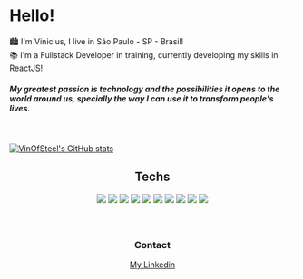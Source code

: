 <div> 
  <h1> Hello! </h1>
</div>

🏙 I'm Vinicius, I live in São Paulo - SP - Brasil!   
📚 I'm a Fullstack Developer in training, currently developing my skills in ReactJS!

<h5> 
  My greatest passion is technology and the possibilities it opens to the world around us, specially the way I can use it to transform people's lives.
</h5>
&nbsp;

[![VinOfSteel's GitHub stats](https://github-readme-stats.vercel.app/api?username=VinofSteel&count_private=true&show_icons=true&theme=codeSTACKr)](https://github.com/anuraghazra/github-readme-stats)

<h2 style="text-align:center">Techs</h2>  

<div style="text-align:center;margin-bottom:40px;padding-bottom:20px;border-bottom: 1px solid #FFF8">
  <img src="https://img.shields.io/badge/Git-F05032?style=for-the-badge&logo=git&logoColor=101010"/> 
  <img src="https://img.shields.io/badge/HTML5-E34F26?style=for-the-badge&logo=html5&logoColor=101010"/>
  <img src="https://img.shields.io/badge/CSS3-1572B6?style=for-the-badge&logo=css3&logoColor=101010"/>
  <img src="https://img.shields.io/badge/JavaScript-F0DB4F?style=for-the-badge&logo=javascript&logoColor=101010"/>
  <img src="https://img.shields.io/badge/TypeScript%20UI-3178C6?style=for-the-badge&logo=typescript&logoColor=101010"/>
  <img src="https://img.shields.io/badge/Axios-5A29E4?style=for-the-badge&logo=axios&logoColor=101010"/>
  <img src="https://img.shields.io/badge/ReactJS-61DAFB?style=for-the-badge&logo=react&logoColor=101010"/>
  <img src="https://img.shields.io/badge/React%20Router-CA4245?style=for-the-badge&logo=react-router&logoColor=101010"/>
  <img src="https://img.shields.io/badge/React%20Hook%20Form-EC5990?style=for-the-badge&logo=react-hook-form&logoColor=101010"/>
  <img src="https://img.shields.io/badge/Styled%20Components-DB7093?style=for-the-badge&logo=styled-components&logoColor=101010"/>
</div>

<h3 style="text-align:center">Contact</h3>  

<div style="text-align:center">
  <a href="https://www.linkedin.com/in/vinicius-nascimento-82884023b/" target="_blank">
    My Linkedin
  </a>
</div

